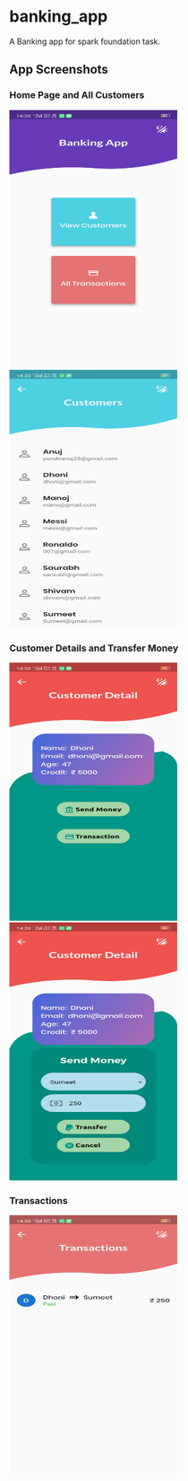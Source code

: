 # banking_app

A Banking app for spark foundation task.

## App Screenshots



### Home Page                                                           and                                All Customers
<img src="/images/homepage.jpg" width="300" height="460">               <img src="/images/all_customers.jpg" width="300" height="460">



### Customer Details                                               and                                Transfer Money
<img src="/images/customer_detail.jpg" width="300" height="460">         <img src="/images/transfer.jpg"  width="300" height="460">



### Transactions
<img src="/images/list.jpg" width="300" height="460">
